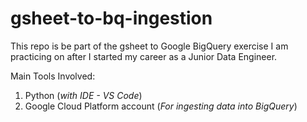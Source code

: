 # gsheet-to-bq-ingestion

This repo is be part of the gsheet to Google BigQuery exercise I am practicing on after I started my career as a Junior Data Engineer.

Main Tools Involved:
1. Python (*with IDE - VS Code*)
2. Google Cloud Platform account (*For ingesting data into BigQuery*)
